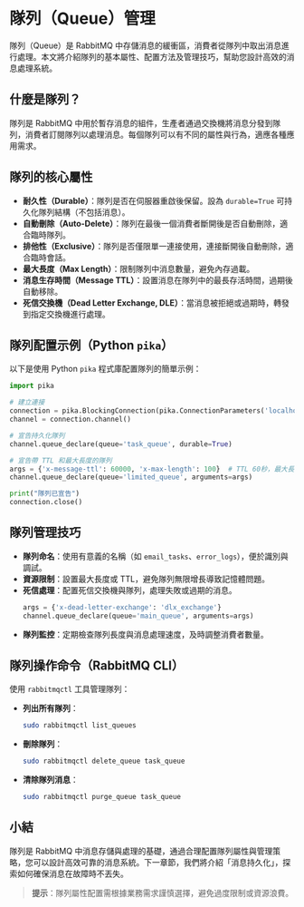 # 隊列（Queue）管理

隊列（Queue）是 RabbitMQ 中存儲消息的緩衝區，消費者從隊列中取出消息進行處理。本文將介紹隊列的基本屬性、配置方法及管理技巧，幫助您設計高效的消息處理系統。

## 什麼是隊列？

隊列是 RabbitMQ 中用於暫存消息的組件，生產者通過交換機將消息分發到隊列，消費者訂閱隊列以處理消息。每個隊列可以有不同的屬性與行為，適應各種應用需求。

## 隊列的核心屬性

- **耐久性（Durable）**：隊列是否在伺服器重啟後保留。設為 `durable=True` 可持久化隊列結構（不包括消息）。
- **自動刪除（Auto-Delete）**：隊列在最後一個消費者斷開後是否自動刪除，適合臨時隊列。
- **排他性（Exclusive）**：隊列是否僅限單一連接使用，連接斷開後自動刪除，適合臨時會話。
- **最大長度（Max Length）**：限制隊列中消息數量，避免內存過載。
- **消息生存時間（Message TTL）**：設置消息在隊列中的最長存活時間，過期後自動移除。
- **死信交換機（Dead Letter Exchange, DLE）**：當消息被拒絕或過期時，轉發到指定交換機進行處理。

## 隊列配置示例（Python `pika`）

以下是使用 Python `pika` 程式庫配置隊列的簡單示例：
```python
import pika

# 建立連接
connection = pika.BlockingConnection(pika.ConnectionParameters('localhost'))
channel = connection.channel()

# 宣告持久化隊列
channel.queue_declare(queue='task_queue', durable=True)

# 宣告帶 TTL 和最大長度的隊列
args = {'x-message-ttl': 60000, 'x-max-length': 100}  # TTL 60秒，最大長度100
channel.queue_declare(queue='limited_queue', arguments=args)

print("隊列已宣告")
connection.close()
```

## 隊列管理技巧

- **隊列命名**：使用有意義的名稱（如 `email_tasks`、`error_logs`），便於識別與調試。
- **資源限制**：設置最大長度或 TTL，避免隊列無限增長導致記憶體問題。
- **死信處理**：配置死信交換機與隊列，處理失敗或過期的消息。
  ```python
  args = {'x-dead-letter-exchange': 'dlx_exchange'}
  channel.queue_declare(queue='main_queue', arguments=args)
  ```
- **隊列監控**：定期檢查隊列長度與消息處理速度，及時調整消費者數量。

## 隊列操作命令（RabbitMQ CLI）

使用 `rabbitmqctl` 工具管理隊列：
- **列出所有隊列**：
  ```bash
  sudo rabbitmqctl list_queues
  ```
- **刪除隊列**：
  ```bash
  sudo rabbitmqctl delete_queue task_queue
  ```
- **清除隊列消息**：
  ```bash
  sudo rabbitmqctl purge_queue task_queue
  ```

## 小結

隊列是 RabbitMQ 中消息存儲與處理的基礎，通過合理配置隊列屬性與管理策略，您可以設計高效可靠的消息系統。下一章節，我們將介紹「消息持久化」，探索如何確保消息在故障時不丟失。

> **提示**：隊列屬性配置需根據業務需求謹慎選擇，避免過度限制或資源浪費。

